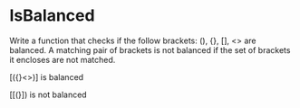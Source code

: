 # IsBalanced
Write a function that checks if the follow brackets: (), {}, [], <> are balanced. A matching pair of brackets is not balanced if the set of brackets it encloses are not matched.

[({}<>)] is balanced

[[(}]) is not balanced